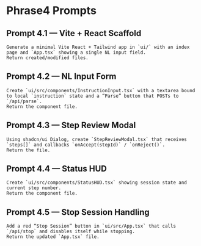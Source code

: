 # Phrase4 Prompts

## Prompt 4.1 — Vite + React Scaffold
```text
Generate a minimal Vite React + Tailwind app in `ui/` with an index page and `App.tsx` showing a single NL input field.
Return created/modified files.
```

## Prompt 4.2 — NL Input Form
```text
Create `ui/src/components/InstructionInput.tsx` with a textarea bound to local `instruction` state and a “Parse” button that POSTs to `/api/parse`.
Return the component file.
```

## Prompt 4.3 — Step Review Modal
```text
Using shadcn/ui Dialog, create `StepReviewModal.tsx` that receives `steps[]` and callbacks `onAccept(stepId)` / `onReject()`.
Return the file.
```

## Prompt 4.4 — Status HUD
```text
Create `ui/src/components/StatusHUD.tsx` showing session state and current step number.
Return the component file.
```

## Prompt 4.5 — Stop Session Handling
```text
Add a red “Stop Session” button in `ui/src/App.tsx` that calls `/api/stop` and disables itself while stopping.
Return the updated `App.tsx` file.
```
